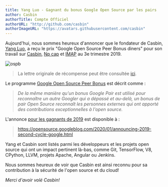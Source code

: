 ```yaml
---
title: Yang Luo - Gagnant du bonus Google Open Source par les pairs
author: Casbin
authorTitle: Compte Officiel
authorURL: "http://github.com/casbin"
authorImageURL: "https://avatars.githubusercontent.com/casbin"
---
```


Aujourd'hui, nous sommes heureux d'annoncer que le fondateur de Casbin,[ Yang Luo](https://github.com/hsluoyz), a reçu le prix "Google Open Source Peer Bonus diners" pour son travail sur [Casbin](/), [Np cap](https://nmap.org/npcap/) et [IMAP](https://nmap.org/) au 3e trimestre 2019.

![ospb](https://hsluoyz.github.io/download/Open%20Source%20Peer%20Bonus%20Q3%202019%20-%20Yang%20Luo%20-%20OSPB%20Award%20Letter.png)

> La lettre originale de récompense peut être consultée [ici](https://github.com/hsluoyz/hsluoyz.github.io/blob/master/download/Open%20Source%20Peer%20Bonus%20Q3%202019%20-%20Yang%20Luo%20-%20OSPB%20Award%20Letter.pdf).

Le programme [Google Open Source Peer Bonus](https://opensource.google.com/docs/growing/peer-bonus/) est décrit comme :

> _De la même manière qu'un bonus Google Pair est utilisé pour reconnaître un autre Googler qui a dépassé et au-delà, un bonus de pair Open Source reconnaît les personnes externes qui ont apporté des contributions exceptionnelles à l'open source._

L'annonce [pour les gagnants de 2019](https://opensource.googleblog.com/2020/01/announcing-2019-second-cycle-google.html) est disponible à :

> https://opensource.googleblog.com/2020/01/announcing-2019-second-cycle-google.html

Yang et Casbin sont listés parmi les développeurs et les projets open source qui ont un impact pertinent là-bas, comme Git, TensorFlow, V8, CPython, LLVM, projets Apache, Angular ou Jenkins.

Nous sommes heureux de voir que Casbin est ainsi reconnu pour sa contribution à la sécurité de l'open source et du cloud!

_Merci d'avoir volé Casbin!_
